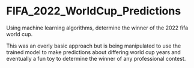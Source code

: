 # FIFA_2022_WorldCup_Predictions
Using machine learning algorithms, determine the winner of the 2022 fifa world cup. 

This was an overly basic approach but is being manipulated to use the trained model to make predictions about differing world cup years and eventually a fun toy to determine the winner of any professional contest. 
